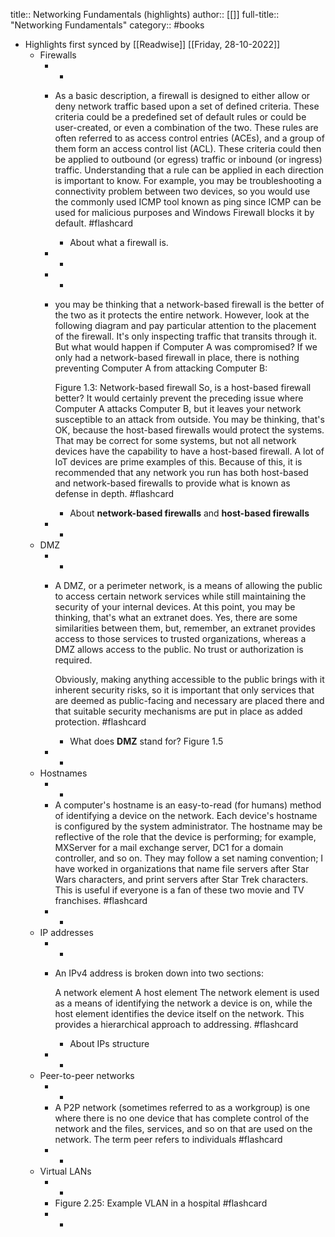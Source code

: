 title:: Networking Fundamentals (highlights)
author:: [[]]
full-title:: "Networking Fundamentals"
category:: #books

- Highlights first synced by [[Readwise]] [[Friday, 28-10-2022]]
	- Firewalls
		- -
		- As a basic description, a firewall is designed to either allow or deny network traffic based upon a set of defined criteria. These criteria could be a predefined set of default rules or could be user-created, or even a combination of the two. These rules are often referred to as access control entries (ACEs), and a group of them form an access control list (ACL). These criteria could then be applied to outbound (or egress) traffic or inbound (or ingress) traffic. Understanding that a rule can be applied in each direction is important to know. For example, you may be troubleshooting a connectivity problem between two devices, so you would use the commonly used ICMP tool known as ping since ICMP can be used for malicious purposes and Windows Firewall blocks it by default. #flashcard
			- About what a firewall is.
		- -
		- -
		- you may be thinking that a network-based firewall is the better of the two as it protects the entire network. However, look at the following diagram and pay particular attention to the placement of the firewall. It's only inspecting traffic that transits through it. But what would happen if Computer A was compromised? If we only had a network-based firewall in place, there is nothing preventing Computer A from attacking Computer B:
		  
		  
		  Figure 1.3: Network-based firewall
		  So, is a host-based firewall better? It would certainly prevent the preceding issue where Computer A attacks Computer B, but it leaves your network susceptible to an attack from outside. You may be thinking, that's OK, because the host-based firewalls would protect the systems. That may be correct for some systems, but not all network devices have the capability to have a host-based firewall. A lot of IoT devices are prime examples of this. Because of this, it is recommended that any network you run has both host-based and network-based firewalls to provide what is known as defense in depth. #flashcard
			- About **network-based firewalls** and **host-based firewalls**
		- -
	- DMZ
		- -
		- A DMZ, or a perimeter network, is a means of allowing the public to access certain network services while still maintaining the security of your internal devices. At this point, you may be thinking, that's what an extranet does. Yes, there are some similarities between them, but, remember, an extranet provides access to those services to trusted organizations, whereas a DMZ allows access to the public. No trust or authorization is required.
		  
		  Obviously, making anything accessible to the public brings with it inherent security risks, so it is important that only services that are deemed as public-facing and necessary are placed there and that suitable security mechanisms are put in place as added protection. #flashcard
			- What does **DMZ** stand for?
			  Figure 1.5
		- -
	- Hostnames
		- -
		- A computer's hostname is an easy-to-read (for humans) method of identifying a device on the network. Each device's hostname is configured by the system administrator. The hostname may be reflective of the role that the device is performing; for example, MXServer for a mail exchange server, DC1 for a domain controller, and so on. They may follow a set naming convention; I have worked in organizations that name file servers after Star Wars characters, and print servers after Star Trek characters. This is useful if everyone is a fan of these two movie and TV franchises. #flashcard
		- -
	- IP addresses
		- -
		- An IPv4 address is broken down into two sections:
		  
		  A network element
		  A host element
		  The network element is used as a means of identifying the network a device is on, while the host element identifies the device itself on the network. This provides a hierarchical approach to addressing. #flashcard
			- About IPs structure
		- -
	- Peer-to-peer networks
		- -
		- A P2P network (sometimes referred to as a workgroup) is one where there is no one device that has complete control of the network and the files, services, and so on that are used on the network. The term peer refers to individuals #flashcard
		- -
	- Virtual LANs
		- -
		- Figure 2.25: Example VLAN in a hospital #flashcard
		- -